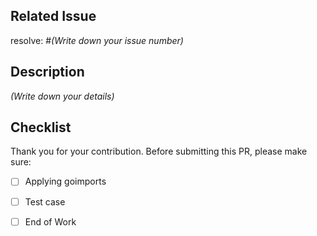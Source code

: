 ## Related Issue

resolve: #*(Write down your issue number)*

## Description

*(Write down your details)*

## Checklist

Thank you for your contribution.
Before submitting this PR, please make sure:

- [ ] Applying goimports
- [ ] Test case
- [ ] End of Work

